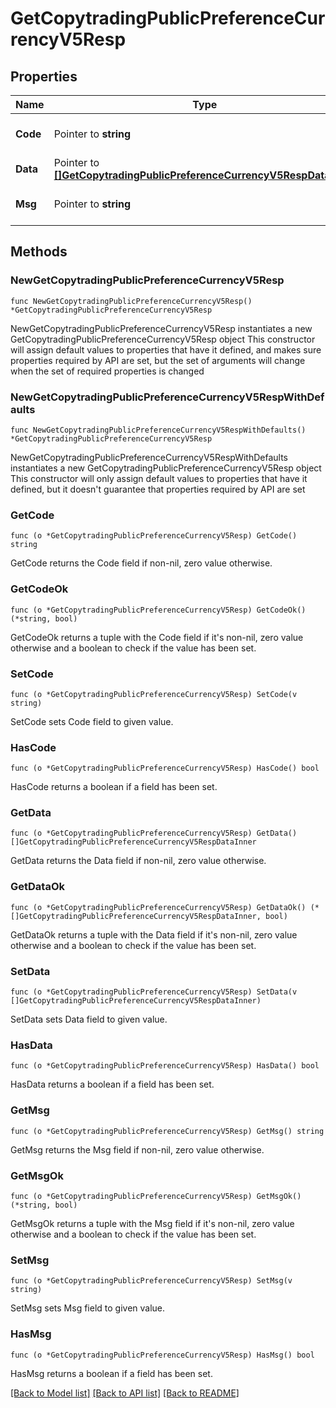 # GetCopytradingPublicPreferenceCurrencyV5Resp

## Properties

Name | Type | Description | Notes
------------ | ------------- | ------------- | -------------
**Code** | Pointer to **string** |  | [optional] [default to ""]
**Data** | Pointer to [**[]GetCopytradingPublicPreferenceCurrencyV5RespDataInner**](GetCopytradingPublicPreferenceCurrencyV5RespDataInner.md) |  | [optional] 
**Msg** | Pointer to **string** |  | [optional] [default to ""]

## Methods

### NewGetCopytradingPublicPreferenceCurrencyV5Resp

`func NewGetCopytradingPublicPreferenceCurrencyV5Resp() *GetCopytradingPublicPreferenceCurrencyV5Resp`

NewGetCopytradingPublicPreferenceCurrencyV5Resp instantiates a new GetCopytradingPublicPreferenceCurrencyV5Resp object
This constructor will assign default values to properties that have it defined,
and makes sure properties required by API are set, but the set of arguments
will change when the set of required properties is changed

### NewGetCopytradingPublicPreferenceCurrencyV5RespWithDefaults

`func NewGetCopytradingPublicPreferenceCurrencyV5RespWithDefaults() *GetCopytradingPublicPreferenceCurrencyV5Resp`

NewGetCopytradingPublicPreferenceCurrencyV5RespWithDefaults instantiates a new GetCopytradingPublicPreferenceCurrencyV5Resp object
This constructor will only assign default values to properties that have it defined,
but it doesn't guarantee that properties required by API are set

### GetCode

`func (o *GetCopytradingPublicPreferenceCurrencyV5Resp) GetCode() string`

GetCode returns the Code field if non-nil, zero value otherwise.

### GetCodeOk

`func (o *GetCopytradingPublicPreferenceCurrencyV5Resp) GetCodeOk() (*string, bool)`

GetCodeOk returns a tuple with the Code field if it's non-nil, zero value otherwise
and a boolean to check if the value has been set.

### SetCode

`func (o *GetCopytradingPublicPreferenceCurrencyV5Resp) SetCode(v string)`

SetCode sets Code field to given value.

### HasCode

`func (o *GetCopytradingPublicPreferenceCurrencyV5Resp) HasCode() bool`

HasCode returns a boolean if a field has been set.

### GetData

`func (o *GetCopytradingPublicPreferenceCurrencyV5Resp) GetData() []GetCopytradingPublicPreferenceCurrencyV5RespDataInner`

GetData returns the Data field if non-nil, zero value otherwise.

### GetDataOk

`func (o *GetCopytradingPublicPreferenceCurrencyV5Resp) GetDataOk() (*[]GetCopytradingPublicPreferenceCurrencyV5RespDataInner, bool)`

GetDataOk returns a tuple with the Data field if it's non-nil, zero value otherwise
and a boolean to check if the value has been set.

### SetData

`func (o *GetCopytradingPublicPreferenceCurrencyV5Resp) SetData(v []GetCopytradingPublicPreferenceCurrencyV5RespDataInner)`

SetData sets Data field to given value.

### HasData

`func (o *GetCopytradingPublicPreferenceCurrencyV5Resp) HasData() bool`

HasData returns a boolean if a field has been set.

### GetMsg

`func (o *GetCopytradingPublicPreferenceCurrencyV5Resp) GetMsg() string`

GetMsg returns the Msg field if non-nil, zero value otherwise.

### GetMsgOk

`func (o *GetCopytradingPublicPreferenceCurrencyV5Resp) GetMsgOk() (*string, bool)`

GetMsgOk returns a tuple with the Msg field if it's non-nil, zero value otherwise
and a boolean to check if the value has been set.

### SetMsg

`func (o *GetCopytradingPublicPreferenceCurrencyV5Resp) SetMsg(v string)`

SetMsg sets Msg field to given value.

### HasMsg

`func (o *GetCopytradingPublicPreferenceCurrencyV5Resp) HasMsg() bool`

HasMsg returns a boolean if a field has been set.


[[Back to Model list]](../README.md#documentation-for-models) [[Back to API list]](../README.md#documentation-for-api-endpoints) [[Back to README]](../README.md)


